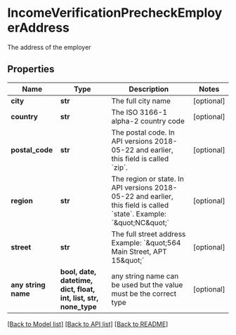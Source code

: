 # IncomeVerificationPrecheckEmployerAddress

The address of the employer

## Properties
Name | Type | Description | Notes
------------ | ------------- | ------------- | -------------
**city** | **str** | The full city name | [optional] 
**country** | **str** | The ISO 3166-1 alpha-2 country code | [optional] 
**postal_code** | **str** | The postal code. In API versions 2018-05-22 and earlier, this field is called &#x60;zip&#x60;. | [optional] 
**region** | **str** | The region or state. In API versions 2018-05-22 and earlier, this field is called &#x60;state&#x60;. Example: &#x60;\&quot;NC\&quot;&#x60; | [optional] 
**street** | **str** | The full street address Example: &#x60;\&quot;564 Main Street, APT 15\&quot;&#x60; | [optional] 
**any string name** | **bool, date, datetime, dict, float, int, list, str, none_type** | any string name can be used but the value must be the correct type | [optional]

[[Back to Model list]](../README.md#documentation-for-models) [[Back to API list]](../README.md#documentation-for-api-endpoints) [[Back to README]](../README.md)


